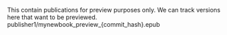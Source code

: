 This contain publications for preview purposes only. We can track versions here that want to be previewed. publisher1/mynewbook_preview_{commit_hash}.epub